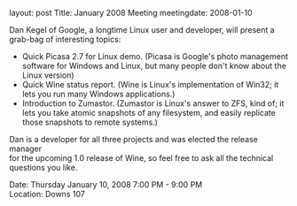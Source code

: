 layout: post
Title: January 2008 Meeting
meetingdate: 2008-01-10

Dan Kegel of Google, a longtime Linux user and developer, will present a       
grab-bag of interesting topics:                                                
* Quick Picasa 2.7 for Linux demo. (Picasa is Google's photo management      
  software for Windows and Linux, but many people don't know about the Linux 
  version)                                                                   
* Quick Wine status report. (Wine is Linux's implementation of Win32; it     
  lets you run many Windows applications.)                                   
* Introduction to Zumastor. (Zumastor is Linux's answer to ZFS, kind of; it  
  lets you take atomic snapshots of any filesystem, and easily replicate     
  those snapshots to remote systems.)                                        
                                                                             
Dan is a developer for all three projects and was elected the release manager  
for the upcoming 1.0 release of Wine, so feel free to ask all the technical    
questions you like.                                                            
                                                                             
Date: Thursday January 10, 2008 7:00 PM - 9:00 PM                                
Location: Downs 107                                         
